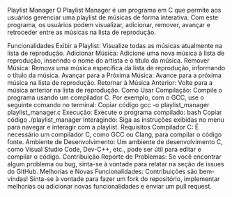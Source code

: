 Playlist Manager
O Playlist Manager é um programa em C que permite aos usuários gerenciar uma playlist de músicas de forma interativa. Com este programa, os usuários podem visualizar, adicionar, remover, avançar e retroceder entre as músicas na lista de reprodução.

Funcionalidades
Exibir a Playlist: Visualize todas as músicas atualmente na lista de reprodução.
Adicionar Música: Adicione uma nova música à lista de reprodução, inserindo o nome do artista e o título da música.
Remover Música: Remova uma música específica da lista de reprodução, informando o título da música.
Avançar para a Próxima Música: Avance para a próxima música na lista de reprodução.
Retornar à Música Anterior: Volte para a música anterior na lista de reprodução.
Como Usar
Compilação:
Compile o programa usando um compilador C. Por exemplo, com o GCC, use o seguinte comando no terminal:
Copiar código
gcc -o playlist_manager playlist_manager.c
Execução:
Execute o programa compilado:
bash
Copiar código
./playlist_manager
Interagindo:
Siga as instruções exibidas no menu para navegar e interagir com a playlist.
Requisitos
Compilador C: É necessário um compilador C, como GCC ou Clang, para compilar o código fonte.
Ambiente de Desenvolvimento: Um ambiente de desenvolvimento C, como Visual Studio Code, Dev-C++, etc., pode ser útil para editar e compilar o código.
Contribuição
Reporte de Problemas: Se você encontrar algum problema ou bug, sinta-se à vontade para relatar na seção de issues do GitHub.
Melhorias e Novas Funcionalidades: Contribuições são bem-vindas! Sinta-se à vontade para fazer um fork do repositório, implementar melhorias ou adicionar novas funcionalidades e enviar um pull request.
